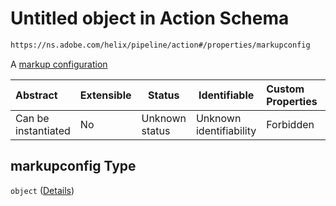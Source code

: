 # Untitled object in Action Schema

```txt
https://ns.adobe.com/helix/pipeline/action#/properties/markupconfig
```

A [markup configuration](https://github.com/adobe/helix-shared/blob/master/docs/markup.md)


| Abstract            | Extensible | Status         | Identifiable            | Custom Properties | Additional Properties | Access Restrictions | Defined In                                                        |
| :------------------ | ---------- | -------------- | ----------------------- | :---------------- | --------------------- | ------------------- | ----------------------------------------------------------------- |
| Can be instantiated | No         | Unknown status | Unknown identifiability | Forbidden         | Allowed               | none                | [action.schema.json\*](action.schema.json "open original schema") |

## markupconfig Type

`object` ([Details](action-properties-markupconfig.md))
